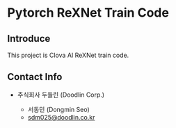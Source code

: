 # Pytorch ReXNet Train Code

## Introduce

This project is Clova AI ReXNet train code.

## Contact Info

- 주식회사 두들린 (Doodlin Corp.)
    
    * 서동민 (Dongmin Seo)
    * sdm025@doodlin.co.kr